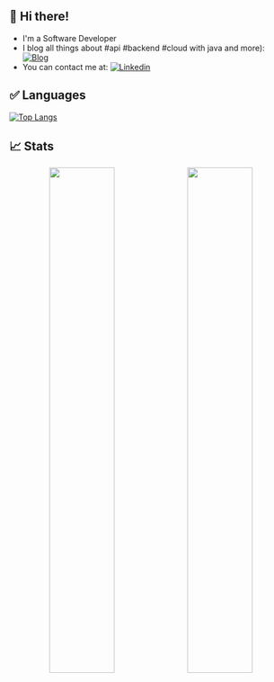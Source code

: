 ## 👋 Hi there!

- I'm a Software Developer
- I blog all things about #api #backend #cloud with java and more): [![Blog](https://img.shields.io/badge/Blog-claudioaltamura.de-brightgreen)](https://claudioaltamura.de/)
- You can contact me at: [![Linkedin](https://img.shields.io/badge/-claudioaltamura-blue?style=flat-square&logo=Linkedin&logoColor=white&link=https://www.linkedin.com/in/claudio-altamura-0289383/)](https://www.linkedin.com/in/claudio-altamura-0289383/)

## ✅ Languages

[![Top Langs](https://github-readme-stats.vercel.app/api/top-langs/?username=claudioaltamura&layout=compact)](https://github.com/claudioaltamura)

## 📈 Stats

<p align="center">
  <img width="48%" src="https://github-readme-stats.vercel.app/api?username=claudioaltamura&show_icons=true&hide_border=true&theme=radical" />
  <img width="48%" src="https://github-readme-streak-stats.herokuapp.com/?user=claudioaltamura&hide_border=true&theme=radical" />
</p>


<!--
* [Blog](https://claudioaltamura.de)
* [Linkedin](https://www.linkedin.com/in/claudio-altamura-0289383/)

[![Top Langs](https://github-readme-stats.vercel.app/api/top-langs/?username=claudioaltamura&hide=css,dockerfile,freemarker,html&show_icons=true&hide_border=true&theme=buefy&layout=compact)](https://github.com/claudioaltamura/github-readme-stats)

[![openapi-tools](https://github-readme-stats.vercel.app/api/pin/?username=claudioaltamura&repo=openapi-tools)](https://github.com/claudioaltamura/openapi-tools)
-->
<!--
<img align="left" alt="Claudio Altamura's Github Stats" src="https://github-readme-stats.vercel.app/api?username=claudioaltamura&count_private=true&show_icons=true&hide_border=true&theme=buefy" />

<img alt="Claudio Altamura's Github Top Languages Stats" src="https://github-readme-stats.vercel.app/api/top-langs/?username=claudioaltamura&count_private=true&show_icons=true&hide_border=true&theme=buefy&layout=compact" />
-->

<!--
**claudioaltamura/claudioaltamura** is a ✨ _special_ ✨ repository because its `README.md` (this file) appears on your GitHub profile.

Here are some ideas to get you started:

- 🔭 I’m currently working on ...
- 🌱 I’m currently learning ...
- 👯 I’m looking to collaborate on ...
- 🤔 I’m looking for help with ...
- 💬 Ask me about ...
- 📫 How to reach me: ...
- 😄 Pronouns: ...
- ⚡ Fun fact: ...
-->
